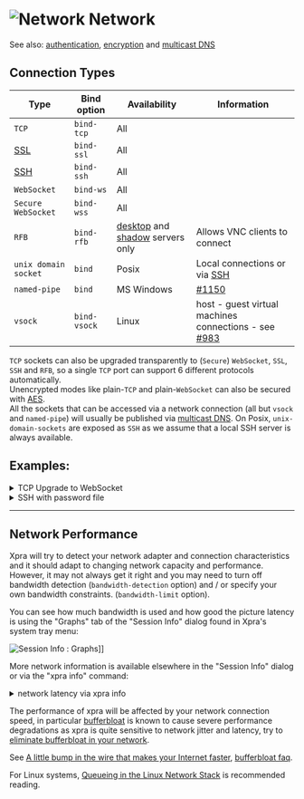# ![Network](https://xpra.org/icons/connect.png) Network

See also: [authentication](../Usage/Authentication.md), [encryption](./Encryption.md) and [multicast DNS](./Multicast-DNS.md)


## Connection Types
|Type|Bind option|Availability|Information|
|----|-----------|---------|-----------|
|`TCP`|`bind-tcp`|All|
|[SSL](./SSL.md)|`bind-ssl`|All|
|[SSH](./SSH.md)|`bind-ssh`|All|
|`WebSocket`|`bind-ws`|All|
|`Secure WebSocket`|`bind-wss`|All|
|`RFB`|`bind-rfb`|[desktop](../Usage/Start-Desktop.md) and [shadow](../Usage/Shadow-Server.md) servers only|Allows VNC clients to connect|
|`unix domain socket`|`bind`|Posix|Local connections or via [SSH](./SSH.md)|
|`named-pipe`|`bind`|MS Windows|[#1150](https://github.com/Xpra-org/xpra/issues/1150)|
|`vsock`|`bind-vsock`|Linux|host - guest virtual machines connections - see [#983](https://github.com/Xpra-org/xpra/issues/983)|

`TCP` sockets can also be upgraded transparently to (`Secure`) `WebSocket`, `SSL`, `SSH` and `RFB`, so a single `TCP` port can support 6 different protocols automatically.\
Unencrypted modes like plain-`TCP` and plain-`WebSocket` can also be secured with [AES](./AES.md).\
All the sockets that can be accessed via a network connection (all but `vsock` and `named-pipe`) will usually be published via [multicast DNS](./Multicast-DNS.md). On Posix, `unix-domain-sockets` are exposed as `SSH` as we assume that a local SSH server is always available.


## Examples:
<details>
  <summary>TCP Upgrade to WebSocket</summary>

```shell
xpra start --start=xterm --bind-tcp=0.0.0.0:10000
```
```shell
xpra attach ws://localhost:10000/
```
The same address (10000 here) can also be opened in a browser to use the HTML5 client:
```shell
xdg-open http://localhost:10000/
```
</details>

<details>
  <summary>SSH with password file</summary>

```shell
echo -n thepassword > password.txt
xpra start --start=xterm --bind-ssh=0.0.0.0:10000,auth=file:filename=password.txt
```
```shell
xpra attach ssh://localhost:10000/
```
The client will prompt for the password, as found in the `password.txt` file and not the regular shell account password.
</details>

***

## Network Performance
Xpra will try to detect your network adapter and connection characteristics and it should adapt to changing network capacity and performance.
However, it may not always get it right and you may need to turn off bandwidth detection (`bandwidth-detection` option) and / or specify your own bandwidth constraints. (`bandwidth-limit` option).

You can see how much bandwidth is used and how good the picture latency is using the "Graphs" tab of the "Session Info" dialog found in Xpra's system tray menu:

![Session Info : Graphs](https://xpra.org/images/session-info-graphs.png)]]

More network information is available elsewhere in the "Session Info" dialog or via the "xpra info" command:
</details>

<details>
  <summary>network latency via xpra info</summary>

```
$ xpra info | egrep -i "network|latency"
(..)
client.latency.50p=3
client.latency.80p=3
client.latency.90p=3
client.latency.absmin=1
(..)
```
</details>

The performance of xpra will be affected by your network connection speed, in particular [bufferbloat](https://en.wikipedia.org/wiki/Bufferbloat) is known to cause severe performance degradations as xpra is quite sensitive to network jitter and latency, try to [eliminate bufferbloat in your network](https://www.bufferbloat.net/projects/bloat/wiki/What_can_I_do_about_Bufferbloat/).

See [A little bump in the wire that makes your Internet faster](https://apenwarr.ca/log/?m=201808), [bufferbloat faq](https://gettys.wordpress.com/bufferbloat-faq/).

For Linux systems, [Queueing in the Linux Network Stack](http://www.coverfire.com/articles/queueing-in-the-linux-network-stack/) is recommended reading.
